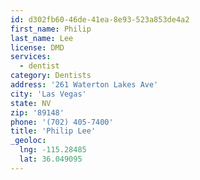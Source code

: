 ```yaml
---
id: d302fb60-46de-41ea-8e93-523a853de4a2
first_name: Philip
last_name: Lee
license: DMD
services:
  - dentist
category: Dentists
address: '261 Waterton Lakes Ave'
city: 'Las Vegas'
state: NV
zip: '89148'
phone: '(702) 405-7400'
title: 'Philip Lee'
_geoloc:
  lng: -115.28485
  lat: 36.049095
---
```

